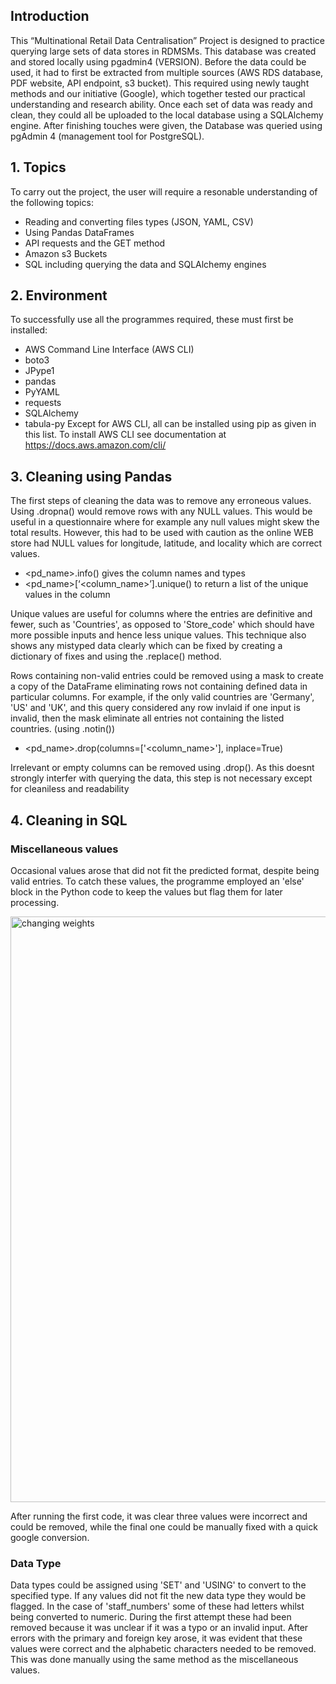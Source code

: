## Introduction ##

This “Multinational Retail Data Centralisation” Project is designed to practice querying large sets of data stores in RDMSMs. This database was created and stored locally using pgadmin4 (VERSION).  Before the data could be used, it had to first be extracted from multiple sources (AWS RDS database, PDF website, API endpoint, s3 bucket). This required using newly taught methods and our initiative (Google), which together tested our practical understanding and research ability.  Once each set of data was ready and clean, they could all be uploaded to the local database using a SQLAlchemy engine. After finishing touches were given, the Database was queried using pgAdmin 4 (management tool for PostgreSQL). 

## 1. Topics ##

To carry out the project, the user will require a resonable understanding of the following topics:
- Reading and converting files types (JSON, YAML, CSV)
- Using Pandas DataFrames
- API requests and the GET method
- Amazon s3 Buckets
- SQL including querying the data and SQLAlchemy engines

## 2. Environment ##

To successfully use all the programmes required, these must first be installed:
- AWS Command Line Interface (AWS CLI)
- boto3
- JPype1
- pandas
- PyYAML
- requests
- SQLAlchemy
- tabula-py
Except for AWS CLI, all can be installed using pip <name> as given in this list. To install AWS CLI see documentation at https://docs.aws.amazon.com/cli/

## 3. Cleaning using Pandas ## 

The first steps of cleaning the data was to remove any erroneous values. Using .dropna() would remove rows with any NULL values. This would be useful in a questionnaire where for example any null values might skew the total results. However, this had to be used with caution as the online WEB store had NULL values for longitude, latitude, and locality which are correct values. 

- <pd_name>.info() gives the column names and types
- <pd_name>[‘<column_name>’].unique() to return a list of the unique values in the column

Unique values are useful for columns where the entries are definitive and fewer, such as 'Countries', as opposed to 'Store_code' which should have more possible inputs and hence less unique values. This technique also shows any mistyped data clearly which can be fixed by creating a dictionary of fixes and using the .replace() method.

Rows containing non-valid entries could be removed using a mask to create a copy of the DataFrame eliminating rows not containing defined data in particular columns. For example, if the only valid countries are 'Germany', 'US' and 'UK', and this query considered any row invlaid if one input is invalid, then the mask eliminate all entries not containing the listed countries. (using .notin())

- <pd_name>.drop(columns=['<column_name>'], inplace=True)

Irrelevant or empty columns can be removed using .drop(). As this doesnt strongly interfer with querying the data, this step is not necessary except for cleaniless and readability 

## 4. Cleaning in SQL ##

### Miscellaneous values ###

Occasional values arose that did not fit the predicted format, despite being valid entries. To catch these values, the programme employed an 'else' block in the Python code to keep the values but flag them for later processing. 

<img width="937" alt="changing weights" src="https://github.com/ava-logan/multinational-retail-data-centralisation132/assets/148722602/f7c4ef3f-f220-425f-b550-dd95d39338e6">

After running the first code, it was clear three values were incorrect and could be removed, while the final one could be manually fixed with a quick google conversion. 

### Data Type ###

Data types could be assigned using 'SET' and 'USING' to convert to the specified type. If any values did not fit the new data type they would be flagged. In the case of 'staff_numbers' some of these had letters whilst being converted to numeric. During the first attempt these had been removed because it was unclear if it was a typo or an invalid input. After errors with the primary and foreign key arose, it was evident that these values were correct and the alphabetic characters needed to be removed. This was done manually using the same method as the miscellaneous values. 



